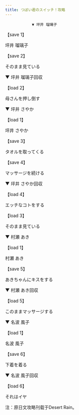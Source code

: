 ```yaml
---
title: つぼい君のスイッチ！攻略
---
```


                ▼ 坪井 瑠璃子

【save 1】

坪井 瑠璃子

【save 2】

そのまま見ている



▼ 坪井 瑠璃子回収

【load 2】

母さんを押し倒す



▼ 坪井 さやか

【load 1】

坪井 さやか

【save 3】

タオルを取ってくる

【save 4】

マッサージを続ける



▼ 坪井 さやか回収

【load 4】

エッチなコトをする

【load 3】

そのまま見ている



▼ 村瀬 あき

【load 1】

村瀬 あき

【save 5】

あきちゃんにキスをする



▼ 村瀬 あき回収

【load 5】

このままマッサージする



▼ 名波 風子

【load 1】

名波 風子

【save 6】

下着を着る



▼ 名波 風子回収

【load 6】

それはイヤ



注：原日文攻略刊载于Desert Rain。


              
